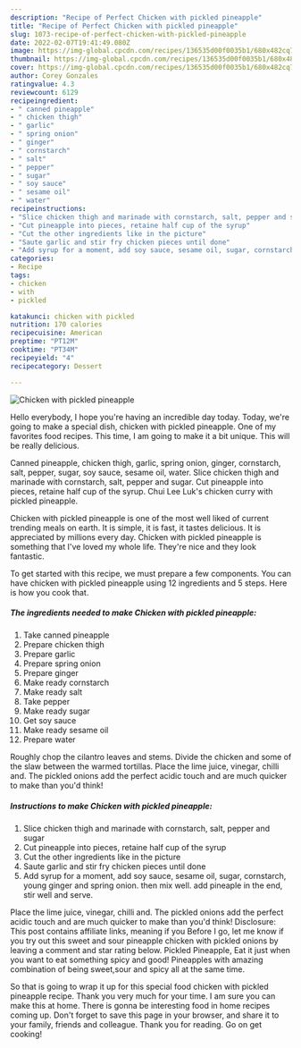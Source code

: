 ```yaml
---
description: "Recipe of Perfect Chicken with pickled pineapple"
title: "Recipe of Perfect Chicken with pickled pineapple"
slug: 1073-recipe-of-perfect-chicken-with-pickled-pineapple
date: 2022-02-07T19:41:49.080Z
image: https://img-global.cpcdn.com/recipes/136535d00f0035b1/680x482cq70/chicken-with-pickled-pineapple-recipe-main-photo.jpg
thumbnail: https://img-global.cpcdn.com/recipes/136535d00f0035b1/680x482cq70/chicken-with-pickled-pineapple-recipe-main-photo.jpg
cover: https://img-global.cpcdn.com/recipes/136535d00f0035b1/680x482cq70/chicken-with-pickled-pineapple-recipe-main-photo.jpg
author: Corey Gonzales
ratingvalue: 4.3
reviewcount: 6129
recipeingredient:
- " canned pineapple"
- " chicken thigh"
- " garlic"
- " spring onion"
- " ginger"
- " cornstarch"
- " salt"
- " pepper"
- " sugar"
- " soy sauce"
- " sesame oil"
- " water"
recipeinstructions:
- "Slice chicken thigh and marinade with cornstarch, salt, pepper and sugar"
- "Cut pineapple into pieces, retaine half cup of the syrup"
- "Cut the other ingredients like in the picture"
- "Saute garlic and stir fry chicken pieces until done"
- "Add syrup for a moment, add soy sauce, sesame oil, sugar, cornstarch, young ginger and spring onion. then mix well. add pineaple in the end, stir well and serve."
categories:
- Recipe
tags:
- chicken
- with
- pickled

katakunci: chicken with pickled 
nutrition: 170 calories
recipecuisine: American
preptime: "PT12M"
cooktime: "PT34M"
recipeyield: "4"
recipecategory: Dessert

---
```



![Chicken with pickled pineapple](https://img-global.cpcdn.com/recipes/136535d00f0035b1/680x482cq70/chicken-with-pickled-pineapple-recipe-main-photo.jpg)

Hello everybody, I hope you're having an incredible day today. Today, we're going to make a special dish, chicken with pickled pineapple. One of my favorites food recipes. This time, I am going to make it a bit unique. This will be really delicious.

Canned pineapple, chicken thigh, garlic, spring onion, ginger, cornstarch, salt, pepper, sugar, soy sauce, sesame oil, water. Slice chicken thigh and marinade with cornstarch, salt, pepper and sugar. Cut pineapple into pieces, retaine half cup of the syrup. Chui Lee Luk&#39;s chicken curry with pickled pineapple.

Chicken with pickled pineapple is one of the most well liked of current trending meals on earth. It is simple, it is fast, it tastes delicious. It is appreciated by millions every day. Chicken with pickled pineapple is something that I've loved my whole life. They're nice and they look fantastic.


To get started with this recipe, we must prepare a few components. You can have chicken with pickled pineapple using 12 ingredients and 5 steps. Here is how you cook that.

<!--inarticleads1-->

##### The ingredients needed to make Chicken with pickled pineapple:

1. Take  canned pineapple
1. Prepare  chicken thigh
1. Prepare  garlic
1. Prepare  spring onion
1. Prepare  ginger
1. Make ready  cornstarch
1. Make ready  salt
1. Take  pepper
1. Make ready  sugar
1. Get  soy sauce
1. Make ready  sesame oil
1. Prepare  water


Roughly chop the cilantro leaves and stems. Divide the chicken and some of the slaw between the warmed tortillas. Place the lime juice, vinegar, chilli and. The pickled onions add the perfect acidic touch and are much quicker to make than you&#39;d think! 

<!--inarticleads2-->

##### Instructions to make Chicken with pickled pineapple:

1. Slice chicken thigh and marinade with cornstarch, salt, pepper and sugar
1. Cut pineapple into pieces, retaine half cup of the syrup
1. Cut the other ingredients like in the picture
1. Saute garlic and stir fry chicken pieces until done
1. Add syrup for a moment, add soy sauce, sesame oil, sugar, cornstarch, young ginger and spring onion. then mix well. add pineaple in the end, stir well and serve.


Place the lime juice, vinegar, chilli and. The pickled onions add the perfect acidic touch and are much quicker to make than you&#39;d think! Disclosure: This post contains affiliate links, meaning if you Before I go, let me know if you try out this sweet and sour pineapple chicken with pickled onions by leaving a comment and star rating below. Pickled Pineapple, Eat it just when you want to eat something spicy and good! Pineapples with amazing combination of being sweet,sour and spicy all at the same time. 

So that is going to wrap it up for this special food chicken with pickled pineapple recipe. Thank you very much for your time. I am sure you can make this at home. There is gonna be interesting food in home recipes coming up. Don't forget to save this page in your browser, and share it to your family, friends and colleague. Thank you for reading. Go on get cooking!
